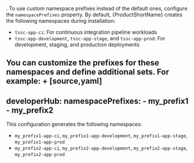 . To use custom namespace prefixes instead of the default ones, configure the `namespacePrefixes` property. By default, {ProductShortName} creates the following namespaces during installation:

* `tssc-app-ci`: For continuous integration pipeline workloads
* `tssc-app-development`, `tssc-app-stage`, and `tssc-app-prod`: For development, staging, and production deployments

You can customize the prefixes for these namespaces and define additional sets. For example:
\+
\[source,yaml]
--------------

developerHub:
namespacePrefixes:
\- my\_prefix1
\- my\_prefix2
--------------

This configuration generates the following namespaces:

* `my_prefix1-app-ci`, `my_prefix1-app-development`, `my_prefix1-app-stage`, `my_prefix1-app-prod`
* `my_prefix2-app-ci`, `my_prefix2-app-development`, `my_prefix2-app-stage`, `my_prefix2-app-prod`
